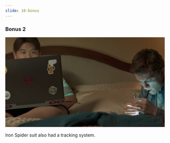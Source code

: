 ```yaml
---
slide: 10-bonus
---
```


### Bonus 2

![Gounlet](assets/img/tracker.png)

Iron Spider suit also had a tracking system.